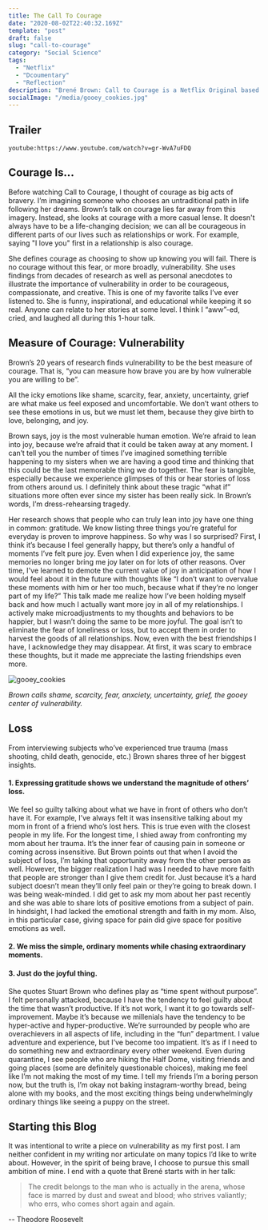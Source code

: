 ```yaml
---
title: The Call To Courage
date: "2020-08-02T22:40:32.169Z"
template: "post"
draft: false
slug: "call-to-courage"
category: "Social Science" 
tags:
  - "Netflix"
  - "Dcoumentary"
  - "Reflection"
description: "Brené Brown: Call to Courage is a Netflix Original based on her eponymous book. In this TED talk-like documentary, she teaches how courage and vulnerability are more intertwined than we would think."
socialImage: "/media/gooey_cookies.jpg"
---
```

<!-- - [Courage is…](#courage-is)
- [Measure of Courage: Vulnerability](#measure-of-courage)
- [Loss](#loss)
- [Starting this blog](#starting-this-blog) -->

## Trailer
`youtube:https://www.youtube.com/watch?v=gr-WvA7uFDQ`

## Courage Is...
Before watching Call to Courage, I thought of courage as big acts of bravery. I’m imagining someone who chooses an untraditional path in life following her dreams. Brown’s talk on courage lies far away from this imagery. Instead, she looks at courage with a more casual lense. It doesn't always have to be a life-changing decision; we can all be courageous in different parts of our lives such as relationships or work. For example, saying "I love you" first in a relationship is also courage.

She defines courage as choosing to show up knowing you will fail. There is no courage without this fear, or more broadly, vulnerability. She uses findings from decades of research as well as personal anecdotes to illustrate the importance of vulnerability in order to be courageous, compassionate, and creative. This is one of my favorite talks I’ve ever listened to. She is funny, inspirational, and educational while keeping it so real. Anyone can relate to her stories at some level. I think I “aww”-ed, cried, and laughed all during this 1-hour talk. 


## Measure of Courage: Vulnerability

Brown’s 20 years of research finds vulnerability to be the best measure of courage. That is, “you can measure how brave you are by how vulnerable you are willing to be”. 

All the icky emotions like shame, scarcity, fear, anxiety, uncertainty, grief are what make us feel exposed and uncomfortable. We don’t want others to see these emotions in us, but we must let them, because they give birth to love, belonging, and joy. 

Brown says, joy is the most vulnerable human emotion. We’re afraid to lean into joy, because we’re afraid that it could be taken away at any moment. I can’t tell you the number of times I’ve imagined something terrible happening to my sisters when we are having a good time and thinking that this could be the last memorable thing we do together. The fear is tangible, especially because we experience glimpses of this or hear stories of loss from others around us. I definitely think about these tragic “what if” situations more often ever since my sister has been really sick. In Brown’s words, I’m dress-rehearsing tragedy. 

Her research shows that people who can truly lean into joy have one thing in common: gratitude. We know listing three things you’re grateful for everyday is proven to improve happiness. So why was I so surprised? First, I think it’s because I feel generally happy, but there’s only a handful of moments I’ve felt pure joy. Even when I did experience joy, the same memories no longer bring me joy later on for lots of other reasons. Over time, I've learned to demote the current value of joy in anticipation of how I would feel about it in the future with thoughts like “I don’t want to overvalue these moments with him or her too much, because what if they’re no longer part of my life?” This talk made me realize how I’ve been holding myself back and how much I actually want more joy in all of my relationships. I actively make microadjustments to my thoughts and behaviors to be happier, but I wasn’t doing the same to be more joyful. The goal isn’t to eliminate the fear of loneliness or loss, but to accept them in order to harvest the goods of all relationships. Now, even with the best friendships I have, I acknowledge they may disappear. At first, it was scary to embrace these thoughts, but it made me appreciate the lasting friendships even more. 


![gooey_cookies](./../media/gooey_cookies.jpg)

*Brown calls shame, scarcity, fear, anxciety, uncertainty, grief, the gooey center of vulnerability.*

## Loss
From interviewing subjects who’ve experienced true trauma (mass shooting, child death, genocide, etc.) Brown shares three of her biggest insights. 


#### 1. Expressing gratitude shows we understand the magnitude of others’ loss. 

We feel so guilty talking about what we have in front of others who don’t have it.  For example, I’ve always felt it was insensitive talking about my mom in front of a friend who’s lost hers. This is true even with the closest people in my life. For the longest time, I shied away from confronting my mom about her trauma. 
It’s the inner fear of causing pain in someone or coming across insensitive. But Brown points out that when I avoid the subject of loss, I’m taking that opportunity away from the other person as well. However, the bigger realization I had was I needed to have more faith that people are stronger than I give them credit for. Just because it’s a hard subject doesn’t mean they’ll only feel pain or they’re going to break down. I was being weak-minded. I did get to ask my mom about her past recently and she was able to share lots of positive emotions from a subject of pain. In hindsight, I had lacked the emotional strength and faith in my mom. Also, in this particular case, giving space for pain did give space for positive emotions as well. 


#### 2. We miss the simple, ordinary moments while chasing extraordinary moments. 
#### 3. Just do the joyful thing. 

She quotes Stuart Brown who defines play as “time spent without purpose”. I felt personally attacked, because I have the tendency to feel guilty about the time that wasn’t productive. If it’s not work, I want it to go towards self-improvement. Maybe it’s because we millenials have the tendency to be hyper-active and hyper-productive. We’re surrounded by people who are overachievers in all aspects of life, including in the “fun” department. I value adventure and experience, but I’ve become too impatient.  It’s as if I need to do something new and extraordinary every other weekend. Even during quarantine, I see people who are hiking the Half Dome, visiting friends and going places (some are definitely questionable choices), making me feel like I’m not making the most of my time. I tell my friends I’m a boring person now, but the truth is, I’m okay not baking instagram-worthy bread, being alone with my books, and the most exciting things being underwhelmingly ordinary things like seeing a puppy on the street. 


## Starting this Blog
It was intentional to write a piece on vulnerability as my first post. I am neither confident in my writing nor articulate on many topics I’d like to write about. However, in the spirit of being brave, I choose to pursue this small ambition of mine. I end with a quote that Brené starts with in her talk:

>The credit belongs to the man who is actually in the arena, whose face is marred by dust and sweat and blood; who strives valiantly; who errs, who comes short again and again.
> 
-- Theodore Roosevelt 


<!-- <figure>
	<blockquote>
		<p>The credit belongs to the man who is actually in the arena, whose face is marred by dust and sweat and blood; who strives valiantly; who errs, who comes short again and again</p>
		<footer>
			<cite>— Theodore Roosevelt</cite>
		</footer>
	</blockquote>
</figure> -->
